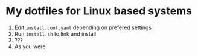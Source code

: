 # My dotfiles for Linux based systems

1. Edit ```install.conf.yaml``` depending on prefered settings
2. Run ```install.sh``` to link and install
3. ???
4. As you were
